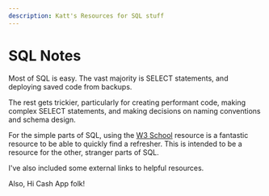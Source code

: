 ```yaml
---
description: Katt's Resources for SQL stuff
---
```


# SQL Notes

Most of SQL is easy.  The vast majority is SELECT statements, and deploying saved code from backups.

The rest gets trickier, particularly for creating performant code, making complex SELECT statements, and making decisions on naming conventions and schema design.  

For the simple parts of SQL, using the [W3 School](https://www.w3schools.com/sql/default.asp) resource is a fantastic resource to be able to quickly find a refresher.  This is intended to be a resource for the other, stranger parts of SQL.

I've also included some external links to helpful resources.

Also, Hi Cash App folk!

